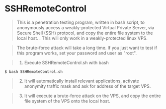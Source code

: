 # SSHRemoteControl
> This is a penetration testing program, written in bash script, to anonymously access a weakly-protected Virtual Private Server, via Secure Shell (SSH) protocol, and copy the entire file system to the local host. . This will only work in a weakly-protected linux VPS.

> The brute-force attack will take a long time. If you just want to test if this program works, set your password and user as "root".

> 1. Execute SSHRemoteControl.sh with bash

    $ bash SSHRemoteControl.sh

>  2. It will automatically install relevant applications, activate anonymity traffic mask and ask for address of the target VPS.

>  3. It will execute a brute-force attack on the VPS, and copy the entire file system of the VPS onto the local host.

